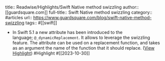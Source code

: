 title:: Readwise/Highlights/Swift Native method swizzling
author:: [[guardsquare.com]]
full-title:: Swift Native method swizzling
category:: #articles
url:: https://www.guardsquare.com/blog/swift-native-method-swizzling
tags:: #[[swift]]

- In Swift 5.1 a new attribute has been introduced to the language; `@_dynamicReplacement`. It allows to leverage the swizzling feature. The attribute can be used on a replacement function, and takes as an argument the name of the function that it should replace. ([View Highlight](https://read.readwise.io/read/01hdzvc410s9tyv7q134sq82j6)) #Highlight #[[2023-10-30]]